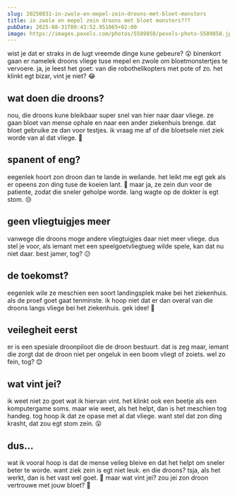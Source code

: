 ```yaml
---
slug: 20250831-in-zwole-en-mepel-zein-droons-met-bloet-monsters
title: in zwole en mepel zein droons met bloet monsters???
pubDate: 2025-08-31T09:43:52.951065+02:00
image: https://images.pexels.com/photos/5589858/pexels-photo-5589858.jpeg
---
```

wist je dat er straks in de lugt vreemde dinge kune gebeure? 😲 binenkort gaan er namelek droons vliege tuse mepel en zwole om bloetmonstertjes te vervoere. ja, je leest het goet: van die robothelikopters met pote of zo. het klinkt egt bizar, vint je niet? 😂

## wat doen die droons?

nou, die droons kune bleikbaar super snel van hier naar daar vliege. ze gaan bloet van mense ophale en naar een ander ziekenhuis brenge. dat bloet gebruike ze dan voor testjes. ik vraag me af of die bloetsele niet ziek worde van al dat vliege. 😬

## spanent of eng?

eegenlek hoort zon droon dan te lande in weilande. het leikt me egt gek als er opeens zon ding tuse de koeien lant. 🐄 maar ja, ze zein dun voor de patiente, zodat die sneler geholpe worde. lang wagte op de dokter is egt stom. 😒

## geen vliegtuigjes meer

vanwege die droons moge andere vliegtuigjes daar niet meer vliege. dus stel je voor, als iemant met een speelgoetvliegtueg wilde spele, kan dat nu niet daar. best jamer, tog? 😕

## de toekomst?

eegenlek wile ze meschien een soort landingsplek make bei het ziekenhuis. als de proef goet gaat tenminste. ik hoop niet dat er dan overal van die droons langs vliege bei het ziekenhuis. gek idee! 🤔

## veilegheit eerst

er is een spesiale droonpiloot die de droon bestuurt. dat is zeg maar, iemant die zorgt dat de droon niet per ongeluk in een boom vliegt of zoiets. wel zo fein, tog? 😊

## wat vint jei?

ik weet niet zo goet wat ik hiervan vint. het klinkt ook een beetje als een komputergame soms. maar wie weet, als het helpt, dan is het meschien tog handeg. tog hoop ik dat ze opase met al dat vliege. want stel dat zon ding krasht, dat zou egt stom zein. 😮

## dus...

wat ik vooral hoop is dat de mense veileg bleive en dat het helpt om sneler beter te worde. want ziek zein is egt niet leuk. en die droons? tsja, als het werkt, dan is het vast wel goet. 🤷 maar wat vint jei? zou jei zon droon vertrouwe met jouw bloet? 🤔

